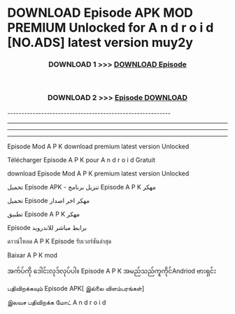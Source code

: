 # DOWNLOAD Episode  APK MOD PREMIUM Unlocked for A n d r o i d [NO.ADS] latest version muy2y 



<div align="center">

<h3>DOWNLOAD 1 >>> <a href="https://getmod2.web.app/?judul=Episode ">DOWNLOAD Episode </a></h3><br>

<h3>DOWNLOAD 2 >>> <a href="https://getmod2.web.app/?judul=Episode ">Episode  DOWNLOAD </a></h3>

</div>
----------------------------------------------------------

----------------------------------------------------------

----------------------------------------------------------

----------------------------------------------------------

Episode  Mod A P K download premium latest version Unlocked

Télécharger Episode  A P K pour A n d r o i d Gratuit

download Episode  Mod A P K premium latest version Unlocked

تحميل Episode  APK - تنزيل برنامج Episode  A P K مهكر

تحميل Episode  مهكر اخر اصدار

تطبيق Episode  A P K مهكر

Episode  برابط مباشر للاندرويد

ดาวน์โหลด A P K Episode  รับเวอร์ชันล่าสุด

Baixar A P K mod

အက်ပ်ကို ဒေါင်းလုဒ်လုပ်ပါ။ Episode  A P K အမည်သည်ကူကိုင်Andriod ဗားရှင်း

பதிவிறக்கவும் Episode  APK[ இல்லை விளம்பரங்கள்] 
 
இலவச பதிவிறக்க மோட் A n d r o i d



